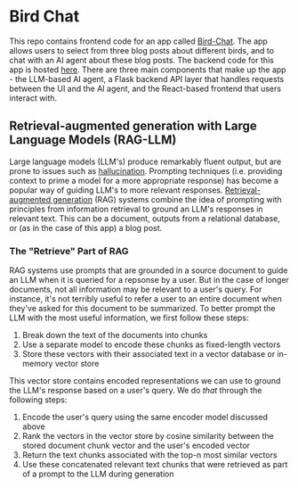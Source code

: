 # Bird Chat
This repo contains frontend code for an app called [Bird-Chat](https://bird-chat-app.vercel.app/). The app allows users to select from three blog posts about different birds, and to chat with an AI agent about these blog posts. The backend code for this app is hosted [here](https://github.com/kylejshaffer/bird-chat-backend). There are three main components that make up the app - the LLM-based AI agent, a Flask backend API layer that handles requests between the UI and the AI agent, and the React-based frontend that users interact with.

## Retrieval-augmented generation with Large Language Models (RAG-LLM)
Large language models (LLM's) produce remarkably fluent output, but are prone to issues such as [hallucination](https://en.wikipedia.org/wiki/Hallucination_(artificial_intelligence)). Prompting techniques (i.e. providing context to prime a model for a more appropriate response) has become a popular way of guiding LLM's to more relevant responses. [Retrieval-augmented generation](https://en.wikipedia.org/wiki/Retrieval-augmented_generation) (RAG) systems combine the idea of prompting with principles from information retrieval to ground an LLM's responses in relevant text. This can be a document, outputs from a relational database, or (as in the case of this app) a blog post.

### The "Retrieve" Part of RAG
RAG systems use prompts that are grounded in a source document to guide an LLM when it is queried for a repsonse by a user. But in the case of longer documents, not all information may be relevant to a user's query. For instance, it's not terribly useful to refer a user to an entire document when they've asked for this document to be summarized. To better prompt the LLM with the most useful information, we first follow these steps:
<ol>
  <li>Break down the text of the documents into chunks</li>
  <li>Use a separate model to encode these chunks as fixed-length vectors</li>
  <li>Store these vectors with their associated text in a vector database or in-memory vector store</li>
</ol> 

This vector store contains encoded representations we can use to ground the LLM's response based on a user's query. We do <em>that</em> through the following steps:
<ol>
  <li>Encode the user's query using the same encoder model discussed above</li>
  <li>Rank the vectors in the vector store by cosine similarity between the stored document chunk vector and the user's encoded vector</li>
  <li>Return the text chunks associated with the top-n most similar vectors</li>
  <li>Use these concatenated relevant text chunks that were retrieved as part of a prompt to the LLM during generation</li>
</ol>


